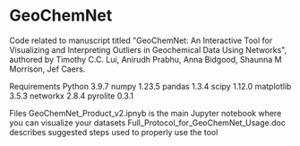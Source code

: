 # GeoChemNet
Code related to manuscript titled "GeoChemNet: An Interactive Tool for Visualizing and Interpreting Outliers in Geochemical Data Using Networks", authored by Timothy C.C. Lui, Anirudh Prabhu, Anna Bidgood, Shaunna M Morrison, Jef Caers.

Requirements
Python 3.9.7
numpy 1.23.5
pandas 1.3.4
scipy 1.12.0
matplotlib 3.5.3
networkx 2.8.4
pyrolite 0.3.1

Files
GeoChemNet_Product_v2.ipnyb is the main Jupyter notebook where you can visualize your datasets
Full_Protocol_for_GeoChemNet_Usage.doc describes suggested steps used to properly use the tool

